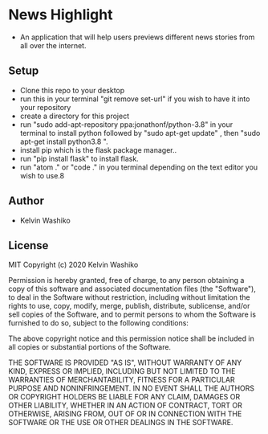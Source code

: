 # News Highlight
- An application that will help users previews different news stories from all over the internet.

## Setup
* Clone this repo to your desktop
* run this in your terminal "git remove set-url" if you wish to have it into your repository
* create a directory for this project
* run "sudo add-apt-repository ppa:jonathonf/python-3.8" in your terminal to install python followed by "sudo apt-get update" , then "sudo apt-get install python3.8 ".
* install pip which is the flask package manager..
* run "pip install flask" to install flask.
* run "atom ." or "code ." in you terminal depending on the text editor you wish to use.8
## Author
* Kelvin Washiko

## License
MIT Copyright (c) 2020 Kelvin Washiko

Permission is hereby granted, free of charge, to any person obtaining a copy of this software and associated documentation files (the "Software"), to deal in the Software without restriction, including without limitation the rights to use, copy, modify, merge, publish, distribute, sublicense, and/or sell copies of the Software, and to permit persons to whom the Software is furnished to do so, subject to the following conditions:

The above copyright notice and this permission notice shall be included in all copies or substantial portions of the Software.

THE SOFTWARE IS PROVIDED "AS IS", WITHOUT WARRANTY OF ANY KIND, EXPRESS OR IMPLIED, INCLUDING BUT NOT LIMITED TO THE WARRANTIES OF MERCHANTABILITY, FITNESS FOR A PARTICULAR PURPOSE AND NONINFRINGEMENT. IN NO EVENT SHALL THE AUTHORS OR COPYRIGHT HOLDERS BE LIABLE FOR ANY CLAIM, DAMAGES OR OTHER LIABILITY, WHETHER IN AN ACTION OF CONTRACT, TORT OR OTHERWISE, ARISING FROM, OUT OF OR IN CONNECTION WITH THE SOFTWARE OR THE USE OR OTHER DEALINGS IN THE SOFTWARE.